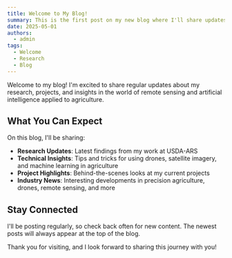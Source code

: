 ```yaml
---
title: Welcome to My Blog!
summary: This is the first post on my new blog where I'll share updates about my research and work.
date: 2025-05-01
authors:
  - admin
tags:
  - Welcome
  - Research
  - Blog
---
```


Welcome to my blog! I'm excited to share regular updates about my research, projects, and insights in the world of remote sensing and artificial intelligence applied to agriculture.

## What You Can Expect

On this blog, I'll be sharing:

- **Research Updates**: Latest findings from my work at USDA-ARS
- **Technical Insights**: Tips and tricks for using drones, satellite imagery, and machine learning in agriculture
- **Project Highlights**: Behind-the-scenes looks at my current projects
- **Industry News**: Interesting developments in precision agriculture, drones, remote sensing, and more

## Stay Connected

I'll be posting regularly, so check back often for new content. The newest posts will always appear at the top of the blog.

Thank you for visiting, and I look forward to sharing this journey with you!
